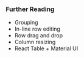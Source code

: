 ### Further Reading

- Grouping
- In-line row editing
- Row drag and drop
- Column resizing
- React Table + Material UI
